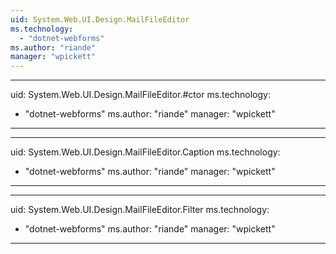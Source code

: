 ```yaml
---
uid: System.Web.UI.Design.MailFileEditor
ms.technology: 
  - "dotnet-webforms"
ms.author: "riande"
manager: "wpickett"
---
```


---
uid: System.Web.UI.Design.MailFileEditor.#ctor
ms.technology: 
  - "dotnet-webforms"
ms.author: "riande"
manager: "wpickett"
---

---
uid: System.Web.UI.Design.MailFileEditor.Caption
ms.technology: 
  - "dotnet-webforms"
ms.author: "riande"
manager: "wpickett"
---

---
uid: System.Web.UI.Design.MailFileEditor.Filter
ms.technology: 
  - "dotnet-webforms"
ms.author: "riande"
manager: "wpickett"
---
